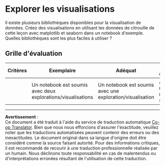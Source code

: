<!--
CO_OP_TRANSLATOR_METADATA:
{
  "original_hash": "4485a1ed4dd1b5647365e3d87456515d",
  "translation_date": "2025-09-03T22:40:15+00:00",
  "source_file": "2-Regression/2-Data/assignment.md",
  "language_code": "fr"
}
-->
# Explorer les visualisations

Il existe plusieurs bibliothèques disponibles pour la visualisation de données. Créez des visualisations en utilisant les données de citrouille de cette leçon avec matplotlib et seaborn dans un notebook d'exemple. Quelles bibliothèques sont les plus faciles à utiliser ?

## Grille d'évaluation

| Critères | Exemplaire | Adéquat | À améliorer |
| -------- | ---------- | ------- | ----------- |
|          | Un notebook est soumis avec deux explorations/visualisations         | Un notebook est soumis avec une exploration/visualisation       | Aucun notebook n'est soumis                 |

---

**Avertissement** :  
Ce document a été traduit à l'aide du service de traduction automatique [Co-op Translator](https://github.com/Azure/co-op-translator). Bien que nous nous efforcions d'assurer l'exactitude, veuillez noter que les traductions automatisées peuvent contenir des erreurs ou des inexactitudes. Le document original dans sa langue d'origine doit être considéré comme la source faisant autorité. Pour des informations critiques, il est recommandé de recourir à une traduction professionnelle réalisée par un humain. Nous déclinons toute responsabilité en cas de malentendus ou d'interprétations erronées résultant de l'utilisation de cette traduction.